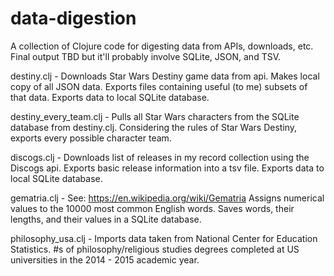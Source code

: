 # data-digestion

A collection of Clojure code for digesting data from APIs, downloads, etc. Final output TBD but it'll probably involve SQLite, JSON, and TSV.


destiny.clj - Downloads Star Wars Destiny game data from api. 
              Makes local copy of all JSON data.
              Exports files containing useful (to me) subsets of that data. 
              Exports data to local SQLite database.
              

destiny_every_team.clj - Pulls all Star Wars characters from the SQLite database from destiny.clj.
                         Considering the rules of Star Wars Destiny, exports every possible character team.

discogs.clj - Downloads list of releases in my record collection using the Discogs api.
              Exports basic release information into a tsv file.
              Exports data to local SQLite database.

gematria.clj - See: https://en.wikipedia.org/wiki/Gematria
               Assigns numerical values to the 10000 most common English words.
               Saves words, their lengths, and their values in a SQLite database.
               

philosophy_usa.clj - Imports data taken from National Center for Education Statistics.
                     #s of philosophy/religious studies degrees 
                     completed at US universities in the 2014 - 2015 academic year.